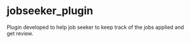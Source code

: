 # jobseeker_plugin
Plugin developed to help job seeker to keep track of the jobs applied and get review.
